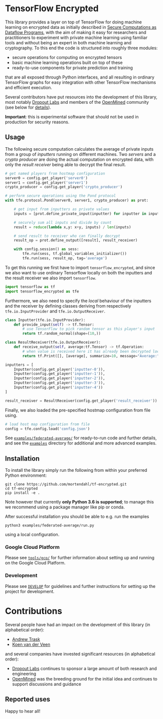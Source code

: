 # TensorFlow Encrypted

This library provides a layer on top of TensorFlow for doing machine learning on encrypted data as initially described in [Secure Computations as Dataflow Programs](https://mortendahl.github.io/2018/03/01/secure-computation-as-dataflow-programs/), with the aim of making it easy for researchers and practitioners to experiment with private machine learning using familiar tools and without being an expert in both machine learning and cryptography. To this end the code is structured into roughly three modules:

- secure operations for computing on encrypted tensors
- basic machine learning operations built on top of these
- ready-to-use components for private prediction and training

that are all exposed through Python interfaces, and all resulting in ordinary TensorFlow graphs for easy integration with other TensorFlow mechanisms and efficient execution.

Several contributors have put resources into the development of this library, most notably [Dropout Labs](FIXME) and members of the [OpenMined](https://www.openmined.org/) community (see below for [details](#contributions)).

**Important**: this is experimental software that should not be used in production for security reasons.

## Usage

The following secure computation calculates the average of private inputs from a group of *inputters* running on different machines. Two *servers* and a *crypto producer* are doing the actual computation on encrypted data, with only the *result receiver* being able to decrypt the final result.

```python
# get named players from hostmap configuration
server0 = config.get_player('server0')
server1 = config.get_player('server1')
crypto_producer = config.get_player('crypto_producer')

# perform secure operations using the Pond protocol
with tfe.protocol.Pond(server0, server1, crypto_producer) as prot:

    # get input from inputters as private values
    inputs = [prot.define_private_input(inputter) for inputter in inputters]

    # securely sum all inputs and divide by count
    result = reduce(lambda x,y: x+y, inputs) / len(inputs)

    # send result to receiver who can finally decrypt
    result_op = prot.define_output([result], result_receiver)

    with config.session() as sess:
        tfe.run(sess, tf.global_variables_initializer())            
        tfe.run(sess, result_op, tag='average')
```

To get this running we first have to import `tensorflow_encrypted`, and since we also want to use ordinary Tensorflow locally on both the inputters and the result receiver we also import `tensorflow`.

```python
import tensorflow as tf
import tensorflow_encrypted as tfe
```

Furthermore, we also need to specify the *local* behaviour of the inputters and the receiver by defining classes deriving from respectively `tfe.io.InputProvider` and `tfe.io.OutputReceiver`.

```python
class Inputter(tfe.io.InputProvider):
    def provide_input(self) -> tf.Tensor:
        # use TensorFlow to pick random tensor as this player's input
        return tf.random_normal(shape=(10,))

class ResultReceiver(tfe.io.OutputReceiver):
    def receive_output(self, average:tf.Tensor) -> tf.Operation:
        # when value is received here it has already been decrypted locally
        return tf.Print([], [average], summarize=10, message="Average:")

inputters = [
    Inputter(config.get_player('inputter-0')),
    Inputter(config.get_player('inputter-1')),
    Inputter(config.get_player('inputter-2')),
    Inputter(config.get_player('inputter-3')),
    Inputter(config.get_player('inputter-4'))
]

result_receiver = ResultReceiver(config.get_player('result_receiver'))
```

Finally, we also loaded the pre-specified hostmap configuration from file using.

```python
# load host map configuration from file
config = tfe.config.load('config.json')
```

See [`examples/federated-average/`](./examples/federated-average/) for ready-to-run code and further details, and see the [`examples`](./examples/) directory for additional and more advanced examples.

## Installation

To install the library simply run the following from within your preferred Python environment:

```shell
git clone https://github.com/mortendahl/tf-encrypted.git
cd tf-encrypted
pip install -e .
```

Note however that currently **only Python 3.6 is supported**; to manage this we recommend using a package manager like pip or conda.

After successful installation you should be able to e.g. run the examples

```shell
python3 examples/federated-average/run.py
```

using a local configuration.

### Google Cloud Platform

Please see [`tools/gcp/`](./tools/gcp/) for further information about setting up and running on the Google Cloud Platform.

### Development

Please see [`DEVELOP`](./DEVELOP.md) for guidelines and further instructions for setting up the project for development.

# Contributions

Several people have had an impact on the development of this library (in alphabetical order):

- [Andrew Trask](https://github.com/iamtrask)
- [Koen van der Veen](https://github.com/koenvanderveen)

and several companies have invested significant resources (in alphabetical order):

- [Dropout Labs](FIXME) continues to sponsor a large amount of both research and engineering
- [OpenMined](https://openmined.org) was the breeding ground for the initial idea and continues to support discussions and guidance

## Reported uses

Happy to hear all!
